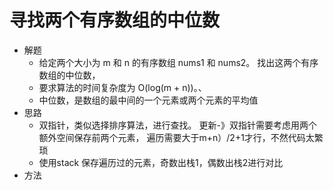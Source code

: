 # 寻找两个有序数组的中位数
- 解题
    -  给定两个大小为 m 和 n 的有序数组 nums1 和 nums2。
       找出这两个有序数组的中位数，
    -   要求算法的时间复杂度为 O(log(m + n))。、
    - 中位数，是数组的最中间的一个元素或两个元素的平均值
- 思路
    - 双指针，类似选择排序算法，进行查找。
    更新-》双指针需要考虑用两个额外空间保存前两个元素，
    遍历需要大于m+n）/2+1才行，不然代码太繁琐
    - 使用stack 保存遍历过的元素，奇数出栈1，偶数出栈2进行对比
- 方法